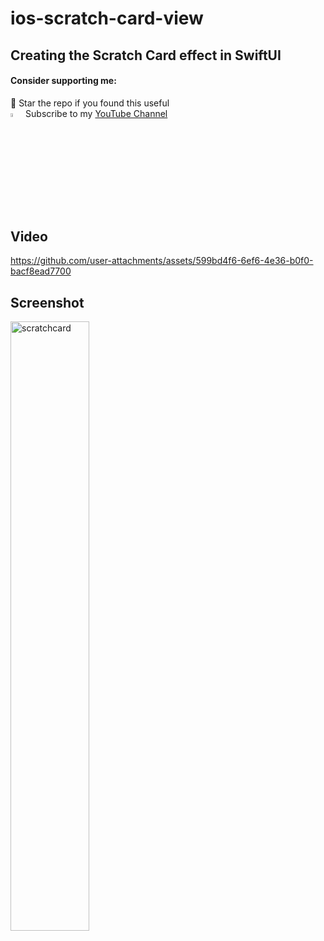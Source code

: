 # ios-scratch-card-view
## Creating the Scratch Card effect in SwiftUI  
#### Consider supporting me:
🌟 Star the repo if you found this useful   
<img width="4%" alt="youtube-logo" src="https://github.com/user-attachments/assets/c13d1493-ce12-4ca2-86f8-afad26ad4372"> Subscribe to my [YouTube Channel](https://www.youtube.com/@swiftodyssey)  
<!--<img width="5%" alt="youtube-logo" src="https://github.com/user-attachments/assets/b2e4d8d3-badf-42b4-8f20-082bcd868846">-->


## Video
https://github.com/user-attachments/assets/599bd4f6-6ef6-4e36-b0f0-bacf8ead7700
## Screenshot
<img width="50%" alt="scratchcard" src="https://github.com/user-attachments/assets/6a6bb398-40c4-47b7-814f-1897b4469197">  

